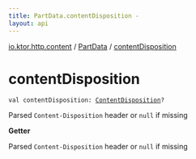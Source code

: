 ```yaml
---
title: PartData.contentDisposition - 
layout: api
---
```


<div class='api-docs-breadcrumbs'><a href="../index.html">io.ktor.http.content</a> / <a href="index.html">PartData</a> / <a href="./content-disposition.html">contentDisposition</a></div>

# contentDisposition

<div class="signature"><code><span class="keyword">val </span><span class="identifier">contentDisposition</span><span class="symbol">: </span><a href="../../io.ktor.http/-content-disposition/index.html"><span class="identifier">ContentDisposition</span></a><span class="symbol">?</span></code></div>

Parsed <code>Content-Disposition</code> header or <code>null</code> if missing

**Getter**

Parsed <code>Content-Disposition</code> header or <code>null</code> if missing

